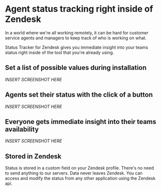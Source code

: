 # Agent status tracking right inside of Zendesk

In a world where we're all working remotely, it can be hard for customer service agents and managers to keep track of who is working on what.

Status Tracker for Zendesk gives you immediate insight into your teams status right inside of the tool that you're already using.

## Set a list of possible values during installation

_INSERT SCREENSHOT HERE_

## Agents set their status with the click of a button

_INSERT SCREENSHOT HERE_

## Everyone gets immediate insight into their teams availability

_INSERT SCREENSHOT HERE_

## Stored in Zendesk

Status is stored in a custom field on your Zendesk profile. There's no need to send anything to our servers. Data never leaves Zendesk. You can access and modify the status from any other application using the Zendesk api.
